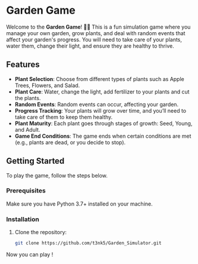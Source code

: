 # Garden Game

Welcome to the **Garden Game**! 🌱🌸 This is a fun simulation game where you manage your own garden, grow plants, and deal with random events that affect your garden's progress. 
You will need to take care of your plants, water them, change their light, and ensure they are healthy to thrive.

## Features

- **Plant Selection**: Choose from different types of plants such as Apple Trees, Flowers, and Salad.
- **Plant Care**: Water, change the light, add fertilizer to your plants and cut the plants.
- **Random Events**: Random events can occur, affecting your garden.
- **Progress Tracking**: Your plants will grow over time, and you’ll need to take care of them to keep them healthy.
- **Plant Maturity**: Each plant goes through stages of growth: Seed, Young, and Adult.
- **Game End Conditions**: The game ends when certain conditions are met (e.g., plants are dead, or you decide to stop).

## Getting Started

To play the game, follow the steps below.

### Prerequisites

Make sure you have Python 3.7+ installed on your machine.

### Installation

1. Clone the repository:
   ```bash
   git clone https://github.com/t3nk5/Garden_Simulator.git
Now you can play !
